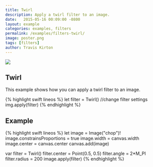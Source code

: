 ```yaml
---
title: Twirl
description: Apply a twirl filter to an image.
date:   2015-05-16 00:09:00 -0800
layout: example
categories: examples, filters
permalink: /examples/filters-twirl/
image: poster.png
tags: [filters]
author: Travis Kirton
---
```

![](twirl.png)

## Twirl
This example shows how you can apply a twirl filter to an image.

{% highlight swift lineos %}
let filter = Twirl()
//change filter settings
img.apply(filter)
{% endhighlight %}

## Example
{% highlight swift lineos %}
let image = Image("chop")!
image.constrainsProportions = true
image.width = canvas.width
image.center = canvas.center
canvas.add(image)

var filter = Twirl()
filter.center = Point(0.5, 0.5)
filter.angle = 2*M_PI
filter.radius = 200
image.apply(filter)
{% endhighlight %}

